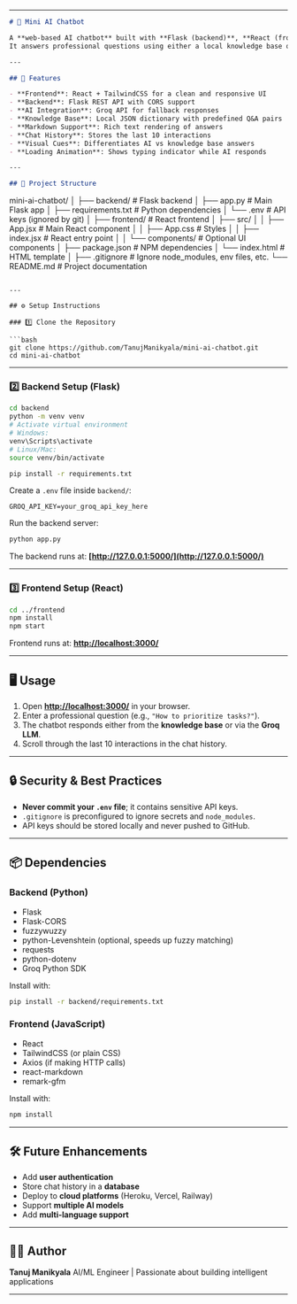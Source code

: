 
---

```markdown
# 🤖 Mini AI Chatbot

A **web-based AI chatbot** built with **Flask (backend)**, **React (frontend)**, and **Groq API** for LLM responses.  
It answers professional questions using either a local knowledge base or AI fallback, with **chat history** and **markdown-rendered responses**.

---

## 🚀 Features

- **Frontend**: React + TailwindCSS for a clean and responsive UI  
- **Backend**: Flask REST API with CORS support  
- **AI Integration**: Groq API for fallback responses  
- **Knowledge Base**: Local JSON dictionary with predefined Q&A pairs  
- **Markdown Support**: Rich text rendering of answers  
- **Chat History**: Stores the last 10 interactions  
- **Visual Cues**: Differentiates AI vs knowledge base answers  
- **Loading Animation**: Shows typing indicator while AI responds  

---

## 📂 Project Structure

```

mini-ai-chatbot/
│
├── backend/                    # Flask backend
│   ├── app.py                  # Main Flask app
│   ├── requirements.txt        # Python dependencies
│   └── .env                    # API keys (ignored by git)
│
├── frontend/                   # React frontend
│   ├── src/
│   │   ├── App.jsx             # Main React component
│   │   ├── App.css             # Styles
│   │   ├── index.jsx           # React entry point
│   │   └── components/         # Optional UI components
│   ├── package.json            # NPM dependencies
│   └── index.html              # HTML template
│
├── .gitignore                  # Ignore node_modules, env files, etc.
└── README.md                   # Project documentation

````

---

## ⚙️ Setup Instructions

### 1️⃣ Clone the Repository

```bash
git clone https://github.com/TanujManikyala/mini-ai-chatbot.git
cd mini-ai-chatbot
````

---

### 2️⃣ Backend Setup (Flask)

```bash
cd backend
python -m venv venv
# Activate virtual environment
# Windows:
venv\Scripts\activate
# Linux/Mac:
source venv/bin/activate

pip install -r requirements.txt
```

Create a `.env` file inside `backend/`:

```
GROQ_API_KEY=your_groq_api_key_here
```

Run the backend server:

```bash
python app.py
```

The backend runs at: **[http://127.0.0.1:5000/](http://127.0.0.1:5000/)**

---

### 3️⃣ Frontend Setup (React)

```bash
cd ../frontend
npm install
npm start
```

Frontend runs at: **[http://localhost:3000/](http://localhost:3000/)**

---

## 🖥️ Usage

1. Open **[http://localhost:3000/](http://localhost:3000/)** in your browser.
2. Enter a professional question (e.g., `"How to prioritize tasks?"`).
3. The chatbot responds either from the **knowledge base** or via the **Groq LLM**.
4. Scroll through the last 10 interactions in the chat history.

---

## 🔒 Security & Best Practices

* **Never commit your `.env` file**; it contains sensitive API keys.
* `.gitignore` is preconfigured to ignore secrets and `node_modules`.
* API keys should be stored locally and never pushed to GitHub.

---

## 📦 Dependencies

### Backend (Python)

* Flask
* Flask-CORS
* fuzzywuzzy
* python-Levenshtein (optional, speeds up fuzzy matching)
* requests
* python-dotenv
* Groq Python SDK

Install with:

```bash
pip install -r backend/requirements.txt
```

### Frontend (JavaScript)

* React
* TailwindCSS (or plain CSS)
* Axios (if making HTTP calls)
* react-markdown
* remark-gfm

Install with:

```bash
npm install
```

---

## 🛠️ Future Enhancements

* Add **user authentication**
* Store chat history in a **database**
* Deploy to **cloud platforms** (Heroku, Vercel, Railway)
* Support **multiple AI models**
* Add **multi-language support**

---

## 👨‍💻 Author

**Tanuj Manikyala**
AI/ML Engineer | Passionate about building intelligent applications

---

```

